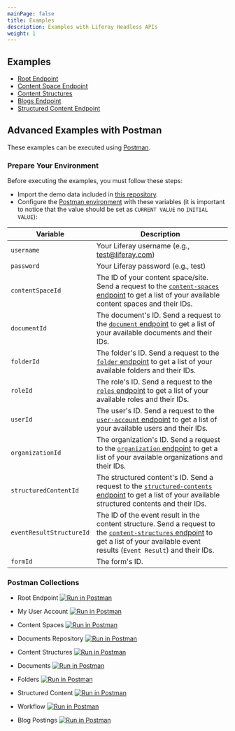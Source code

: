 ```yaml
---
mainPage: false
title: Examples
description: Examples with Liferay Headless APIs
weight: 1
---
```


## Examples

* [Root Endpoint](https://documenter.getpostman.com/view/6029310/RznCpeaX)
* [Content Space Endpoint](https://documenter.getpostman.com/view/6060345/RznBPgKy)
* [Content Structures](https://documenter.getpostman.com/view/6060345/RznCpeet)
* [Blogs Endpoint](https://documenter.getpostman.com/view/6033677/RznCpeaY)
* [Structured Content Endpoint](https://documenter.getpostman.com/view/6060345/RznBPg2G)

## Advanced Examples with Postman

These examples can be executed using [Postman](https://www.getpostman.com/).

### Prepare Your Environment

Before executing the examples, you must follow these steps: 

- Import the demo data included in [this repository](https://github.com/liferay-labs/headless-apio-demo).
- Configure the [Postman environment](https://learning.getpostman.com/docs/postman/environments_and_globals/manage_environments/) with these variables (it is important to notice that the value should be set as `CURRENT VALUE` no `INITIAL VALUE`):

| Variable               | Description                                                                  |
|------------------------|------------------------------------------------------------------------------|
| `username`             | Your Liferay username (e.g., test@liferay.com)                               |
| `password`             | Your Liferay password (e.g., test)                                           |
| `contentSpaceId`       | The ID of your content space/site. Send a request to the [`content-spaces` endpoint](/docs/content-space/index.html) to get a list of your available content spaces and their IDs. |
| `documentId`           | The document's ID. Send a request to the [`document` endpoint](/docs/content-space/documents-repository/documents/index.html) to get a list of your available documents and their IDs. |
| `folderId`             | The folder's ID. Send a request to the [`folder` endpoint](/docs/content-space/documents-repository/folders/index.html) to get a list of your available folders and their IDs. |
| `roleId`               | The role's ID. Send a request to the [`roles` endpoint](/docs/roles/index.html) to get a list of your available roles and their IDs. |
| `userId`               | The user's ID. Send a request to the [`user-account` endpoint](/docs/user-account/index.html) to get a list of your available users and their IDs. |
| `organizationId`       | The organization's ID. Send a request to the [`organization` endpoint](/docs/organization/index.html) to get a list of your available organizations and their IDs. |
| `structuredContentId`  | The structured content's ID. Send a request to the [`structured-contents` endpoint](/docs/content-space/structuredContents/index.html) to get a list of your available structured contents and their IDs. |
| `eventResultStructureId` | The ID of the event result in the content structure. Send a request to the [`content-structures` endpoint](/docs/content-structure/index.html) to get a list of your available event results (`Event Result`) and their IDs. |
| `formId`                 | The form's ID. | 

### Postman Collections

* Root Endpoint [![Run in Postman](https://run.pstmn.io/button.svg)](https://app.getpostman.com/run-collection/4eaef9d6ba43fe179a15)

* My User Account [![Run in Postman](https://run.pstmn.io/button.svg)](https://app.getpostman.com/run-collection/d0d8c0f27a04d22ba3f7)

* Content Spaces [![Run in Postman](https://run.pstmn.io/button.svg)](https://app.getpostman.com/run-collection/625390af8a347edae5c9)

* Documents Repository [![Run in Postman](https://run.pstmn.io/button.svg)](https://app.getpostman.com/run-collection/d3e58a5899c098a21ebb)

* Content Structures [![Run in Postman](https://run.pstmn.io/button.svg)](https://app.getpostman.com/run-collection/203e52fd8ab013b9273d)

* Documents [![Run in Postman](https://run.pstmn.io/button.svg)](https://app.getpostman.com/run-collection/35387f00102bfdf38716)

* Folders [![Run in Postman](https://run.pstmn.io/button.svg)](https://app.getpostman.com/run-collection/dce4a5ad7b52311b5fb3)

* Structured Content [![Run in Postman](https://run.pstmn.io/button.svg)](https://app.getpostman.com/run-collection/fd09da20da25956af16e)

* Workflow [![Run in Postman](https://run.pstmn.io/button.svg)](https://app.getpostman.com/run-collection/ff849ad861374e6676c3)

* Blog Postings [![Run in Postman](https://run.pstmn.io/button.svg)](https://app.getpostman.com/run-collection/323d7a1b588133b01b5d)
